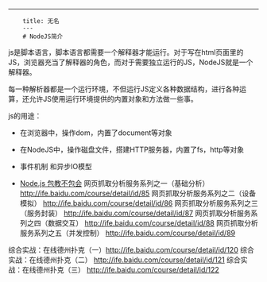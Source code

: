 ---
        title: 无名
        ---
        # NodeJS简介

js是脚本语言，脚本语言都需要一个解释器才能运行。对于写在html页面里的JS，浏览器充当了解释器的角色，而对于需要独立运行的JS，NodeJS就是一个解释器。

每一种解析器都是一个运行环境，不但运行JS定义各种数据结构，进行各种运算，还允许JS使用运行环境提供的内置对象和方法做一些事。

js的用途：
- 在浏览器中，操作dom，内置了document等对象
- 在NodeJS中，操作磁盘文件，搭建HTTP服务器，内置了fs，http等对象


- 事件机制 和异步IO模型



- [Node.js 包教不包会](https://github.com/alsotang/node-lessons)
网页抓取分析服务系列之一（基础分析） http://ife.baidu.com/course/detail/id/85
网页抓取分析服务系列之二（设备模拟） http://ife.baidu.com/course/detail/id/86
网页抓取分析服务系列之三（服务封装） http://ife.baidu.com/course/detail/id/87
网页抓取分析服务系列之四（数据交互） http://ife.baidu.com/course/detail/id/88
网页抓取分析服务系列之五（并发控制） http://ife.baidu.com/course/detail/id/89


 
综合实战：在线德州扑克（一）http://ife.baidu.com/course/detail/id/120
综合实战：在线德州扑克（二） http://ife.baidu.com/course/detail/id/121
综合实战：在线德州扑克（三） http://ife.baidu.com/course/detail/id/122